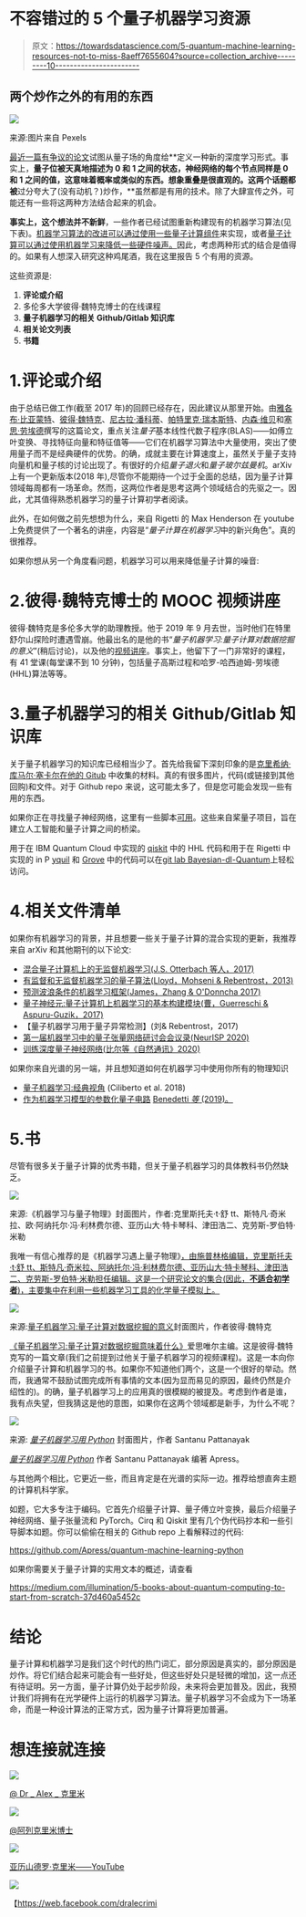 # 不容错过的 5 个量子机器学习资源

> 原文：<https://towardsdatascience.com/5-quantum-machine-learning-resources-not-to-miss-8aeff7655604?source=collection_archive---------10----------------------->

## 两个炒作之外的有用的东西

![](img/8b65810559b6b8e6ab62fa888dc4d3b4.png)

来源:图片来自 Pexels

[最近一篇有争议的论文](https://arxiv.org/pdf/2103.04913.pdf)试图从量子场的角度给**定义一种新的深度学习形式。事实上，**量子位被天真地描述为 0 和 1 之间的状态，神经网络的每个节点同样是 0 和 1 之间的值，这意味着概率或类似的东西。想象重叠是很直观的。这两个话题都被**过分夸大了(没有动机？)炒作，**虽然都是有用的技术。除了大肆宣传之外，可能还有一些将这两种方法结合起来的机会。

**事实上，这个想法并不新鲜**，一些作者已经试图重新构建现有的机器学习算法(见下表)。[机器学习算法的改进可以通过使用一些量子计算组件](https://www.nature.com/articles/nature23474)来实现，或者[量子计算可以通过使用机器学习来降低一些硬件噪声。](https://q-ctrl.com/products/open-controls/)因此，考虑两种形式的结合是值得的。如果有人想深入研究这种鸡尾酒，我在这里报告 5 个有用的资源。

这些资源是:

1.  **评论或介绍**
2.  多伦多大学彼得·魏特克博士的在线课程
3.  **量子机器学习的相关 Github/Gitlab 知识库**
4.  **相关论文列表**
5.  **书籍**

# 1.评论或介绍

由于总结已做工作(截至 2017 年)的回顾已经存在，因此建议从那里开始。由[雅各布·比亚蒙特](https://www.nature.com/articles/nature23474#auth-Jacob-Biamonte)、[彼得·魏特克](https://www.nature.com/articles/nature23474#auth-Peter-Wittek)、[尼古拉·潘科蒂](https://www.nature.com/articles/nature23474#auth-Nicola-Pancotti)、[帕特里克·瑞本斯特](https://www.nature.com/articles/nature23474#auth-Patrick-Rebentrost)、[内森·维贝](https://www.nature.com/articles/nature23474#auth-Nathan-Wiebe)和[塞思·劳埃德](https://www.nature.com/articles/nature23474#auth-Seth-Lloyd)撰写的这篇论文，重点关注*量子*基本线性代数子程序(BLAS)——如傅立叶变换、寻找特征向量和特征值等——它们在机器学习算法中大量使用，突出了使用量子而不是经典硬件的优势。的确，成就主要在计算速度上，虽然关于量子支持向量机和量子核的讨论出现了。有很好的介绍*量子退火*和*量子玻尔兹曼机*。arXiv 上有一个更新版本(2018 年),尽管你不能期待一个过于全面的总结，因为量子计算领域每周都有一场革命。然而，这两位作者是思考这两个领域结合的先驱之一。因此，尤其值得熟悉机器学习的量子计算初学者阅读。

此外，在如何做之前先想想为什么，来自 Rigetti 的 Max Henderson 在 youtube 上免费提供了一个著名的讲座，内容是“*量子计算在机器学习*中的新兴角色”。真的很推荐。

如果你想从另一个角度看问题，机器学习可以用来降低量子计算的噪音:

</dont-ask-what-quantum-computing-can-do-for-machine-learning-cc44feeb51e8>  

# 2.彼得·魏特克博士的 MOOC 视频讲座

彼得·魏特克是多伦多大学的助理教授。他于 2019 年 9 月去世，当时他们在特里舒尔山探险时遭遇雪崩。他最出名的是他的书“*量子机器学习:量子计算对数据挖掘的意义*”(稍后讨论)，以及他的[视频讲座](https://www.youtube.com/channel/UCVROlDxzfRrlRexJvvCuQeg)。事实上，他留下了一门非常好的课程，有 41 堂课(每堂课不到 10 分钟)，包括量子高斯过程和哈罗-哈西迪姆-劳埃德(HHL)算法等等。

# 3.量子机器学习的相关 Github/Gitlab 知识库

关于量子机器学习的知识库已经相当少了。首先给我留下深刻印象的是[克里希纳·库马尔·塞卡尔在他的 Gitub](https://github.com/krishnakumarsekar/awesome-quantum-machine-learning) 中收集的材料。真的有很多图片，代码(或链接到其他回购)和文件。对于 Github repo 来说，这可能太多了，但是您可能会发现一些有用的东西。

如果你正在寻找量子神经网络，这里有一些脚本[可用](https://github.com/PaddlePaddle/Quantum)。这些来自桨量子项目，旨在建立人工智能和量子计算之间的桥梁。

用于在 IBM Quantum Cloud 中实现的 [qiskit](https://qiskit.org/) 中的 HHL 代码和用于在 Rigetti 中实现的 in P [yquil](https://github.com/rigetticomputing/pyquil) 和 [Grove](https://github.com/rigetticomputing/grove) 中的代码可以在[git lab Bayesian-dl-Quantum](https://gitlab.com/apozas/bayesian-dl-quantum)上轻松访问。

# 4.相关文件清单

如果你有机器学习的背景，并且想要一些关于量子计算的混合实现的更新，我推荐来自 arXiv 和其他期刊的以下论文:

*   [混合量子计算机上的无监督机器学习(J.S. Otterbach 等人，2017)](https://arxiv.org/abs/1712.05771)
*   [有监督和无监督机器学习的量子算法(Lloyd，Mohseni & Rebentrost，2013)](https://arxiv.org/abs/1307.0411)
*   [预测波浪条件的机器学习框架(James，Zhang & O'Donncha 2017)](https://arxiv.org/abs/1709.08725)
*   [量子神经元:量子计算机上机器学习的基本构建模块(曹，Guerreschi & Aspuru-Guzik，2017)](https://arxiv.org/abs/1711.11240)
*   【量子机器学习用于量子异常检测】(刘& Rebentrost，2017)
*   [第一届机器学习中的量子张量网络研讨会会议录(NeurISP 2020)](https://tensorworkshop.github.io/NeurIPS2020/accepted_papers.html)
*   [训练深度量子神经网络(比尔等《自然通讯》2020)](https://www.nature.com/articles/s41467-020-14454-2)

如果你来自光谱的另一端，并且想知道如何在机器学习中使用你所有的物理知识

*   [量子机器学习:经典视角](https://arxiv.org/abs/1707.08561) (Ciliberto et al. 2018)
*   [作为机器学习模型的参数化量子电路](https://iopscience.iop.org/article/10.1088/2058-9565/ab4eb5/meta) [Benedetti *等* (2019)。](https://iopscience.iop.org/article/10.1088/2058-9565/ab4eb5/meta)

# 5.书

尽管有很多关于量子计算的优秀书籍，但关于量子机器学习的具体教科书仍然缺乏。

![](img/94e1514e0dce96e237228ff80c6bdb8f.png)

来源:《机器学习与量子物理》封面图片，作者:克里斯托夫·t·舒 tt、斯特凡·奇米拉、欧·阿纳托尔·冯·利林费尔德、亚历山大·特卡琴科、津田浩二、克劳斯-罗伯特·米勒

我唯一有信心推荐的是《机器学习遇上量子物理》[，由施普林格编辑，克里斯托夫·t·舒 tt、斯特凡·奇米拉、阿纳托尔·冯·利林费尔德、亚历山大·特卡琴科、津田浩二、克劳斯-罗伯特·米勒担任编辑。这是一个研究论文的集合(因此，**不适合初学者**)，主要集中在利用一些机器学习工具的化学量子模拟上。](https://www.amazon.com/Machine-Learning-Quantum-Physics-Lecture/dp/3030402444/ref=sr_1_1)

![](img/5f5d1aa7da6b1ca9638a4ffc39d0dca9.png)

来源:[量子机器学习:量子计算对数据挖掘的意义](https://www.amazon.com/Quantum-Machine-Learning-Computing-Elsevier-ebook/dp/B00NPVBN0W/ref=sr_1_1?dchild=1&keywords=Quantum+Machine+Learning%3A+What+Quantum+Computing+Means+to+Data+Mining&qid=1616625124&sr=8-1)封面图片，作者彼得·魏特克

[《量子机器学习:量子计算对数据挖掘意味着什么》](https://www.amazon.com/Quantum-Machine-Learning-Computing-Mining/dp/0128100400/)爱思唯尔主编。这是彼得·魏特克写的一篇文章(我们之前提到过他关于量子机器学习的视频课程)。这是一本向你介绍量子计算和机器学习的书。如果你不知道他们两个，这是一个很好的举动。然而，我通常不鼓励试图完成所有事情的文本(因为显而易见的原因，最终仍然是介绍性的)。的确，量子机器学习上的应用真的很模糊的被提及。考虑到作者是谁，我有点失望，但我猜这是他的意图，如果你在这两个领域都是新手，为什么不呢？

![](img/0ebcccecd7881be0a7ddb5af581d78c8.png)

来源: [*量子机器学习用 Python*](https://www.apress.com/9781484265215) 封面图片，作者 Santanu Pattanayak

[*量子机器学习用 Python*](https://www.apress.com/9781484265215) 作者 Santanu Pattanayak 编著 Apress。

与其他两个相比，它更近一些，而且肯定是在光谱的实际一边。推荐给想直奔主题的计算机科学家。

如题，它大多专注于编码。它首先介绍量子计算、量子傅立叶变换，最后介绍量子神经网络、量子张量流和 PyTorch。Cirq 和 Qiskit 里有几个伪代码抄本和一些引导脚本如题。你可以偷偷在相关的 Github repo 上看解释过的代码:

<https://github.com/Apress/quantum-machine-learning-python>  

如果你需要关于量子计算的实用文本的概述，请查看

<https://medium.com/illumination/5-books-about-quantum-computing-to-start-from-scratch-37d460a5452c>  

# 结论

量子计算和机器学习是我们这个时代的热门词汇，部分原因是真实的，部分原因是炒作。将它们结合起来可能会有一些好处，但这些好处只是轻微的增加，这一点还有待证明。另一方面，量子计算仍处于起步阶段，未来将会更加普及。因此，我预计我们将拥有在光学硬件上运行的机器学习算法。量子机器学习不会成为下一场革命，而是一种设计算法的正常方式，因为量子计算将更加普遍。

# 想连接就连接

![](img/d50ee083d42afdd00471eeab079fbf1e.png)

[@ Dr _ Alex _ 克里米](https://twitter.com/Dr_Alex_Crimi)

![](img/fdcfaf0804f24ccc01eb8d29d03bffc8.png)

[@阿列克里米博士](https://www.instagram.com/dr.alecrimi/)

![](img/1eb200215e8bc9a7b20c3041493e99c4.png)

[亚历山德罗·克里米——YouTube](https://www.youtube.com/alecrimi)

![](img/a1f4c81998bd544a182a065fd1d4d893.png)

【https://web.facebook.com/dralecrimi 